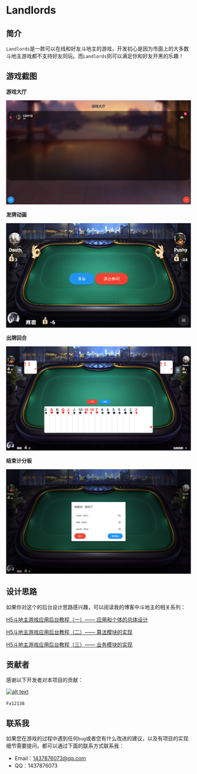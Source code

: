 # Landlords

## 简介

`Landlords`是一款可以在线和好友斗地主的游戏，开发初心是因为市面上的大多数斗地主游戏都不支持好友同玩。而`Landlords`则可以满足你和好友开黑的乐趣！

## 游戏截图

**游戏大厅**

![game-center.png](images/5c7927eb1e33d.png)

**发牌动画**

![5afc60a9673d872732ee1694126b57d0.GIF](images/5c792c6fb2d0d.gif)

**出牌回合**

![game-playing.png](images/5c79291f3a6e8.png)

**结束计分板**

![game-end.png](images/5c79292ed3d91.png)

## 设计思路

如果你对这个的后台设计思路感兴趣，可以阅读我的博客中斗地主的相关系列：

[H5斗地主游戏应用后台教程（一）—— 应用和个体的总体设计](https://pushyzheng.com/posts/tech/h5-斗地主游戏后端教程一/)

[H5斗地主游戏应用后台教程（二）—— 算法模块的实现](https://pushyzheng.com/posts/tech/h5-斗地主游戏后端教程二/)

[H5斗地主游戏应用后台教程（三）—— 业务模块的实现](https://pushyzheng.com/posts/tech/h5-斗地主游戏后端教程三/)

## 贡献者

感谢以下开发者对本项目的贡献：

[![alt text](https://avatars3.githubusercontent.com/u/45006187?s=460&v=4 "title")](https://github.com/Fx12138)

`Fx12138`

## 联系我

如果您在游戏的过程中遇到任何`bug`或者您有什么改进的建议，以及有项目的实现细节需要提问，都可以通过下面的联系方式联系我：

- Email：1437876073@qq.com
- QQ：1437876073

